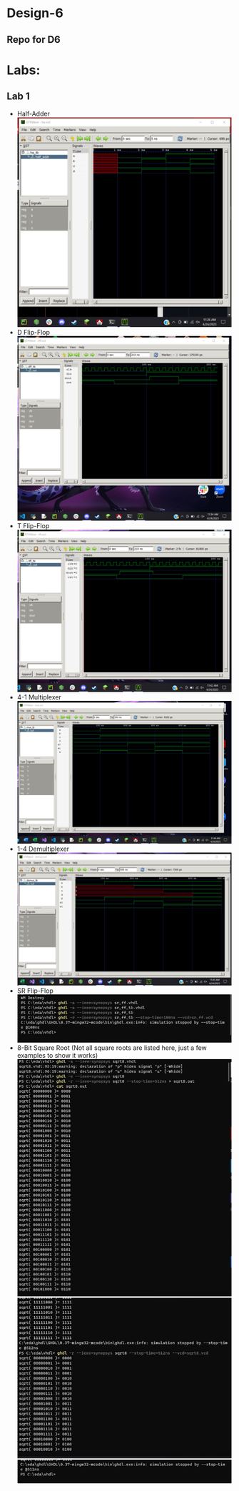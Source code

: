 # Design-6
## Repo for D6
### 

# Labs:
## Lab 1
 * Half-Adder
![Fig. 1](Lab1_ZC.png)
 * D Flip-Flop
![Fig. 2](Images/Lab1_ZC2.png)
 * T Flip-Flop
![Fig. 3](Images/tff.png)
 * 4-1 Multiplexer
![Fig. 4](Images/mux.png)
 * 1-4 Demultiplexer
![Fig. 5](Images/demux.png)
 * SR Flip-Flop
![Fig. 6](Images/srff.png)
 * 8-Bit Square Root (Not all square roots are listed here, just a few examples to show it works)
![Fig. 7](Images/8bit1.png)
![Fig. 7.1](Images/8bit2.png)
![Fig. 7.2](Images/8bit3.png)
